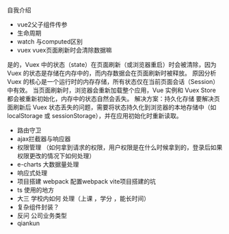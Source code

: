 自我介绍

- vue2父子组件传参
- 生命周期
- watch 与computed区别
- vuex 
vuex页面刷新时会清除数据嘛

是的，Vuex 中的状态（state）在页面刷新（或浏览器重启）时会被清除，因为 Vuex 的状态是存储在内存中的，而内存数据会在页面刷新时被释放。
原因分析
Vuex 的核心是一个运行时的内存存储，所有状态仅在当前页面会话（Session）中有效。
当页面刷新时，浏览器会重新加载整个应用，Vue 实例和 Vuex Store 都会被重新初始化，内存中的状态自然会丢失。
解决方案：持久化存储
要解决页面刷新后 Vuex 状态丢失的问题，需要将状态持久化到浏览器的本地存储中（如 localStorage 或 sessionStorage），并在应用初始化时重新读取。

- 路由守卫 
- ajax拦截器与响应器
- 权限管理 （如何拿到请求的权限，用户权限是在什么时候拿到的，登录后如果权限更改的情况下如何处理）
- e-charts 大数据量处理
- 响应式处理
- 项目搭建 webpack 配置webpack vite项目搭建的坑
- ts 使用的地方
- 大三 学校内如何 处理（上课 ，学分 ，能长时间）
- 复杂组件封装？
- 反问 公司业务类型 
- qiankun 
